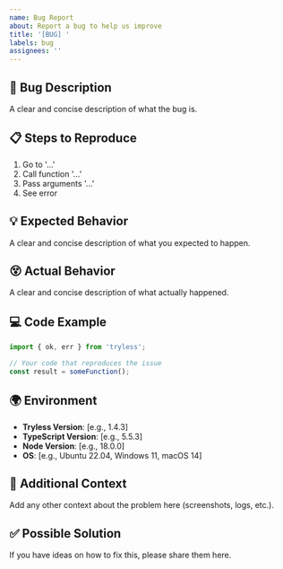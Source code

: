 ```yaml
---
name: Bug Report
about: Report a bug to help us improve
title: '[BUG] '
labels: bug
assignees: ''
---
```


## 🐛 Bug Description

A clear and concise description of what the bug is.

## 📋 Steps to Reproduce

1. Go to '...'
2. Call function '...'
3. Pass arguments '...'
4. See error

## 💡 Expected Behavior

A clear and concise description of what you expected to happen.

## 😵 Actual Behavior

A clear and concise description of what actually happened.

## 💻 Code Example

```typescript
import { ok, err } from 'tryless';

// Your code that reproduces the issue
const result = someFunction();
```

## 🌍 Environment

- **Tryless Version**: [e.g., 1.4.3]
- **TypeScript Version**: [e.g., 5.5.3]
- **Node Version**: [e.g., 18.0.0]
- **OS**: [e.g., Ubuntu 22.04, Windows 11, macOS 14]

## 📎 Additional Context

Add any other context about the problem here (screenshots, logs, etc.).

## ✅ Possible Solution

If you have ideas on how to fix this, please share them here.


